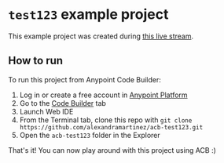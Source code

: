 # `test123` example project

This example project was created during [this live stream](https://youtu.be/3kOaKLbnLx8).

## How to run

To run this project from Anypoint Code Builder:

1. Log in or create a free account in [Anypoint Platform](https://anypoint.mulesoft.com/)
2. Go to the [Code Builder](https://anypoint.mulesoft.com/codebuilder/) tab
3. Launch Web IDE
4. From the Terminal tab, clone this repo with `git clone https://github.com/alexandramartinez/acb-test123.git`
5. Open the `acb-test123` folder in the Explorer

That's it! You can now play around with this project using ACB :)